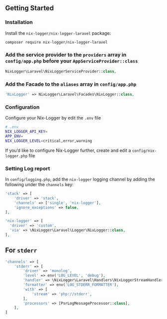 ## Getting Started

### Installation
Install the `nix-logger/nix-logger-laravel` package:

```bash
composer require nix-logger/nix-logger-laravel
```
### Add the service provider to the `providers` array in `config/app.php` before your `AppServiceProvider::class`
```php
NixLogger\Laravel\NixLoggerServiceProvider::class,
```
### Add the Facade to the `aliases` array in `config/app.php`
```php
'NixLogger' => NixLogger\Laravel\Facades\NixLogger::class,
```


### Configuration
Configure your Nix-Logger by edit the `.env` file
```bash
# .env
NIX_LOGGER_API_KEY=
APP_ENV=
NIX_LOGGER_LEVEL=critical,error,warning
```
If you’d like to configure Nix-Logger further, create and edit a `config/nix-logger.php` file



### Setting Log report
In `config/logging.php`, add the `nix-logger` logging channel by adding the following under the `channels` key:
```php
'stack' => [
    'driver' => 'stack',
    'channels' => ['single', 'nix-logger'],
    'ignore_exceptions' => false,
],

'nix-logger' => [
  'driver' => 'custom',
  'via' => \NixLogger\Laravel\Logger\NixLogger::class,
],
```

## For `stderr`
```php
'channels' => [
    'stderr' => [
        'driver' => 'monolog',
        'level' => env('LOG_LEVEL', 'debug'),
        'handler' => \NixLogger\Laravel\Handlers\NixLoggerStreamHandler::class,
        'formatter' => env('LOG_STDERR_FORMATTER'),
        'with' => [
            'stream' => 'php://stderr',
        ],
        'processors' => [PsrLogMessageProcessor::class],
    ],
]
```
